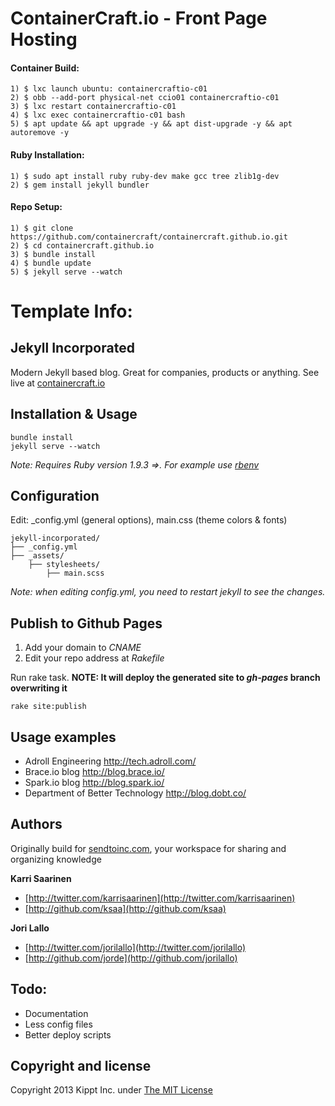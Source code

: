 # ContainerCraft.io - Front Page Hosting

#### Container Build:
    1) $ lxc launch ubuntu: containercraftio-c01
    2) $ obb --add-port physical-net ccio01 containercraftio-c01
    3) $ lxc restart containercraftio-c01
    4) $ lxc exec containercraftio-c01 bash
    5) $ apt update && apt upgrade -y && apt dist-upgrade -y && apt autoremove -y

#### Ruby Installation:
    1) $ sudo apt install ruby ruby-dev make gcc tree zlib1g-dev
    2) $ gem install jekyll bundler
    
#### Repo Setup:
    1) $ git clone https://github.com/containercraft/containercraft.github.io.git
    2) $ cd containercraft.github.io
    3) $ bundle install
    4) $ bundle update
    5) $ jekyll serve --watch

# Template Info:
## Jekyll Incorporated
Modern Jekyll based blog. Great for companies, products or anything. See live at [containercraft.io](http://containercraft.io)



## Installation & Usage
    bundle install
    jekyll serve --watch

_Note: Requires Ruby version 1.9.3 =>. For example use [rbenv](https://github.com/sstephenson/rbenv)_   
    
## Configuration
Edit: _config.yml (general options), main.css (theme colors &amp; fonts)

```
jekyll-incorporated/
├── _config.yml
├── _assets/
    ├── stylesheets/
        ├── main.scss
```

_Note: when editing _config.yml, you need to restart jekyll to see the changes.__

    
## Publish to Github Pages
1. Add your domain to _CNAME_
2. Edit your repo address at _Rakefile_
    
Run rake task. **NOTE: It will deploy the generated site to _gh-pages_ branch overwriting it**    
``` 
rake site:publish
```

## Usage examples

* Adroll Engineering http://tech.adroll.com/
* Brace.io blog http://blog.brace.io/
* Spark.io blog http://blog.spark.io/
* Department of Better Technology http://blog.dobt.co/

## Authors

Originally build for [sendtoinc.com](https://sendtoinc.com), your workspace for sharing and organizing knowledge

**Karri Saarinen**

+ [http://twitter.com/karrisaarinen](http://twitter.com/karrisaarinen)
+ [http://github.com/ksaa](http://github.com/ksaa)

**Jori Lallo**

+ [http://twitter.com/jorilallo](http://twitter.com/jorilallo)
+ [http://github.com/jorde](http://github.com/jorilallo)

## Todo:

+ Documentation
+ Less config files
+ Better deploy scripts

## Copyright and license

Copyright 2013 Kippt Inc. under [The MIT License ](LICENSE)

